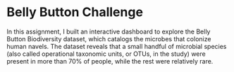 # Belly Button Challenge
In this assignment, I built an interactive dashboard to explore the Belly Button Biodiversity dataset, which catalogs the microbes that colonize human navels.  The dataset reveals that a small handful of microbial species (also called operational taxonomic units, or OTUs, in the study) were present in more than 70% of people, while the rest were relatively rare.
